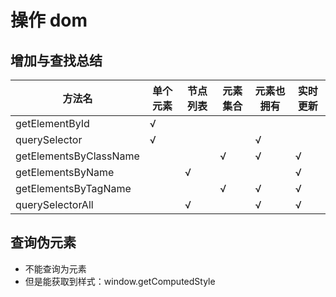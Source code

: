 # 操作 dom

## 增加与查找总结

| 方法名                 | 单个元素 | 节点列表 | 元素集合 | 元素也拥有 | 实时更新 |
| ---------------------- | -------- | -------- | -------- | ---------- | -------- |
| getElementById         | √        |
| querySelector          | √        |          |          | √          |
| getElementsByClassName |          |          | √        | √          | √        |
| getElementsByName      |          | √        |          |            | √        |
| getElementsByTagName   |          |          | √        | √          | √        |
| querySelectorAll       |          | √        |          | √          | √        |

## 查询伪元素

- 不能查询为元素
- 但是能获取到样式：window.getComputedStyle

